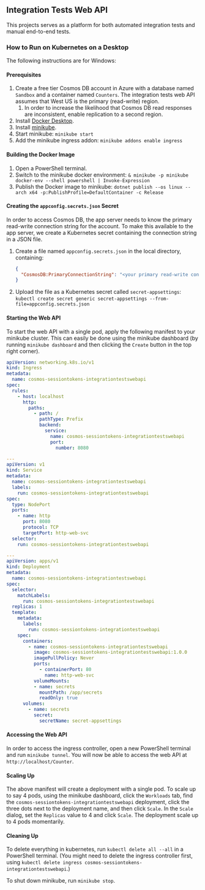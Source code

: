 ## Integration Tests Web API

This projects serves as a platform for both automated integration tests and manual end-to-end tests.

### How to Run on Kubernetes on a Desktop
The following instructions are for Windows:

#### Prerequisites
1. Create a free tier Cosmos DB account in Azure with a database named `Sandbox` and a container named `Counters`. The
   integration tests web API assumes that West US is the primary (read-write) region.
   1. In order to increase the likelihood that Cosmos DB read responses are inconsistent, enable replication to a second region.
2. Install [Docker Desktop](https://www.docker.com/products/docker-desktop).
3. Install [minikube](https://kubernetes.io/docs/tasks/tools/install-minikube/).
4. Start minikube: `minikube start`
5. Add the minikube ingress addon: `minikube addons enable ingress`

#### Building the Docker Image
1. Open a PowerShell terminal.
2. Switch to the minikube docker environment: `& minikube -p minikube docker-env --shell powershell | Invoke-Expression`
3. Publish the Docker image to minikube: `dotnet publish --os linux --arch x64 -p:PublishProfile=DefaultContainer -c Release`

#### Creating the `appconfig.secrets.json` Secret
In order to access Cosmos DB, the app server needs to know the primary read-write connection string for the account. To make
this available to the app server, we create a Kubernetes secret containing the connection string in a JSON file.

1. Create a file named `appconfig.secrets.json` in the local directory, containing:
    ```json
    {
      "CosmosDB:PrimaryConnectionString": "<your primary read-write connection string>"
    }
    ```
2. Upload the file as a Kubernetes secret called `secret-appsettings`: `kubectl create secret generic secret-appsettings --from-file=appconfig.secrets.json`

#### Starting the Web API

To start the web API with a single pod, apply the following manifest to your minikube cluster. This can easily be done using the
minikube dashboard (by running `minikube dashboard` and then clicking the `Create` button in the top right corner).

```yaml
apiVersion: networking.k8s.io/v1
kind: Ingress
metadata:
  name: cosmos-sessiontokens-integrationtestswebapi
spec:
  rules:
    - host: localhost
      http:
        paths:
          - path: /
            pathType: Prefix
            backend:
              service:
                name: cosmos-sessiontokens-integrationtestswebapi
                port:
                  number: 8080

---
apiVersion: v1
kind: Service
metadata:
  name: cosmos-sessiontokens-integrationtestswebapi
  labels:
    run: cosmos-sessiontokens-integrationtestswebapi
spec:
  type: NodePort
  ports:
    - name: http
      port: 8080
      protocol: TCP
      targetPort: http-web-svc
  selector:
    run: cosmos-sessiontokens-integrationtestswebapi

---
apiVersion: apps/v1
kind: Deployment
metadata:
  name: cosmos-sessiontokens-integrationtestswebapi
spec:
  selector:
    matchLabels:
      run: cosmos-sessiontokens-integrationtestswebapi
  replicas: 1
  template:
    metadata:
      labels:
        run: cosmos-sessiontokens-integrationtestswebapi
    spec:
      containers:
        - name: cosmos-sessiontokens-integrationtestswebapi
          image: cosmos-sessiontokens-integrationtestswebapi:1.0.0
          imagePullPolicy: Never
          ports:
            - containerPort: 80
              name: http-web-svc
          volumeMounts:
          - name: secrets
            mountPath: /app/secrets
            readOnly: true
      volumes:
        - name: secrets
          secret:
            secretName: secret-appsettings
```

#### Accessing the Web API
In order to access the ingress controller, open a new PowerShell terminal and run `minikube tunnel`. You will now be able to access
the web API at `http://localhost/Counter`.

#### Scaling Up
The above manifest will create a deployment with a single pod. To scale up to say 4 pods, using the minikube dashboard, click
the `Workloads` tab, find the `cosmos-sessiontokens-integrationtestswebapi` deployment, click the three dots next to the
deployment name, and then click `Scale`. In the `Scale` dialog, set the `Replicas` value to 4 and click `Scale`. The
deployment scale up to 4 pods momentarily.

#### Cleaning Up
To delete everything in kubernetes, run `kubectl delete all --all` in a PowerShell terminal. (You might need to
delete the ingress controller first, using `kubectl delete ingress cosmos-sessiontokens-integrationtestswebapi`.)

To shut down minikube, run `minikube stop`.






